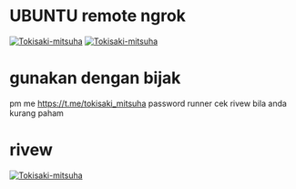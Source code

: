 # UBUNTU remote ngrok
[![Tokisaki-mitsuha](https://telegra.ph/file/8db5ba7fb32ef573d5e26.jpg)](https://t.me/tokisaki_mitsuha_publik)
[![Tokisaki-mitsuha](https://telegra.ph/file/5731f539bbf16c9b39f43.gif)](https://t.me/tokisaki_mitsuha_publik)
# gunakan dengan bijak
pm me https://t.me/tokisaki_mitsuha
password runner cek rivew bila anda kurang paham
# rivew 
[![Tokisaki-mitsuha](https://telegra.ph/file/1ea56486f851bcab222c4.jpg)](https://the.tokisakimitsuha.workers.dev/0:/rivew.mp4)

